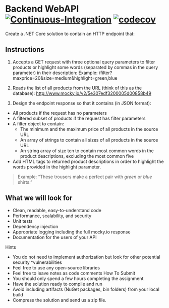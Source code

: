 # Backend WebAPI [![Continuous-Integration](https://github.com/datatunning/POQ.CodingChallenge/actions/workflows/dotnet.yml/badge.svg)](https://github.com/datatunning/POQ.CodingChallenge/actions/workflows/dotnet.yml) [![codecov](https://codecov.io/gh/datatunning/POQ.CodingChallenge/branch/main/graph/badge.svg?token=LNR1LLZJJ9)](https://codecov.io/gh/datatunning/POQ.CodingChallenge)

Create a .NET Core solution to contain an HTTP endpoint that:

## Instructions

1. Accepts a GET request with three optional query parameters to filter products or
highlight some words (separated by commas in the query parameter) in their description:
Example: /filter?maxprice=20&size=medium&highlight=green,blue

2. Reads the list of all products from the URL (think of this as the database):
<http://www.mocky.io/v2/5e307edf3200005d00858b49>

3. Design the endpoint response so that it contains (in JSON format):
- All products if the request has no parameters
- A filtered subset of products if the request has filter parameters
- A filter object to contain:
  - The minimum and the maximum price of all products in the source URL
  - An array of strings to contain all sizes of all products in the source URL
  - An string array of size ten to contain most common words in the product
descriptions, excluding the most common five
- Add HTML tags to returned product descriptions in order to highlight the words
provided in the highlight parameter.

>Example: “These trousers make a perfect pair with <em>green</em> or <em>blue</em> shirts.”

## What we will look for

* Clean, readable, easy-to-understand code
* Performance, scalability, and security
* Unit tests
* Dependency injection
* Appropriate logging including the full mocky.io response
* Documentation for the users of your API

Hints
* You do not need to implement authorization but look for other potential security
*vulnerabilities
* Feel free to use any open-source libraries
* Feel free to leave notes as code comments
How To Submit
* You should only spend a few hours completing the assignment
* Have the solution ready to compile and run
* Avoid including artifacts (NuGet packages, bin folders) from your local build
* Compress the solution and send us a zip file.
